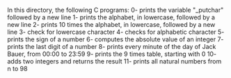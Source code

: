 In this directory, the following C programs:
0- prints the variable "_putchar" followed by a new line
1- prints the alphabet, in lowercase, followed by a new line
2- prints 10 times the alphabet, in lowercase, followed by a new line
3- check for lowercase character
4- checks for alphabetic character
5- prints the sign of a number
6- computes the absolute value of an integer
7- prints the last digit of a number
8- prints every minute of the day of Jack Bauer, from 00:00 to 23:59
9- prints the 9 times table, starting with 0
10- adds two integers and returns the result
11- prints all natural numbers from n to 98
